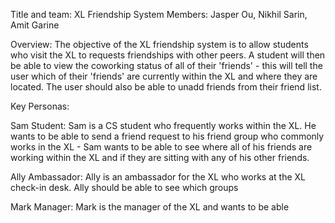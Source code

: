 Title and team:
XL Friendship System
Members: Jasper Ou, Nikhil Sarin, Amit Garine

Overview:
The objective of the XL friendship system is to allow students who visit the XL to requests friendships with other peers. A student will then be able to view the coworking status of all of their 'friends' - this will tell the user which of their 'friends' are currently within the XL and where they are located. The user should also be able to unadd friends from their friend list.

Key Personas:

Sam Student: Sam is a CS student who frequently works within the XL. He wants to be able to send a friend request to his friend group who commonly works in the XL - Sam wants to be able to see where all of his friends are working within the XL and if they are sitting with any of his other friends.

Ally Ambassador: Ally is an ambassador for the XL who works at the XL check-in desk. Ally should be able to see which groups

Mark Manager: Mark is the manager of the XL and wants to be able
